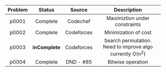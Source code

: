 | Problem | Status | Source | Description |
|  :---:  |  :---: |  :---:  | :---:  |
| p0001 | Complete | Codechef | Maximiztion under constraints |
| p0002 | Complete | Codeforces | Minimization of cost |
| p0003 | **inComplete** | Codeforces | Search permutation. Need to improve algo currently O(n<sup>2</sup>)|
| p0004 | Complete | DND - #85 | Bitwise operation 